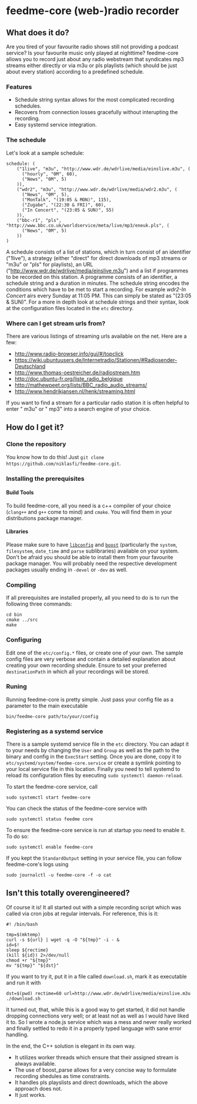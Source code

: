 # feedme-core (web-)radio recorder

## What does it do?

Are you tired of your favourite radio shows still not providing a podcast service? Is your favourite music only played at nighttime? feedme-core allows you to record just about any radio webstream that syndicates mp3 streams either directly or via m3u or pls playlists (which should be just about every station) according to a predefined schedule.

### Features

- Schedule string syntax allows for the most complicated recording schedules.
- Recovers from connection losses gracefully without interupting the recording.
- Easy systemd service integration.

### The schedule

Let's look at a sample schedule:

    schedule: (
        ("1live", "m3u", "http://www.wdr.de/wdrlive/media/einslive.m3u", (
          ("hourly", "0M", 60),
          ("News", "0M", 5)
        )),
        ("wdr2", "m3u", "http://www.wdr.de/wdrlive/media/wdr2.m3u", (
          ("News", "0M", 5),
          ("MonTalk", "(19:05 & MON)", 115),
          ("Zugabe", "(22:30 & FRI)", 60),
          ("In Concert", "(23:05 & SUN)", 55)
        )),
        ("bbc-r1", "pls", "http://www.bbc.co.uk/worldservice/meta/live/mp3/eneuk.pls", (
          ("News", "0M", 5)
        ))
    )

A schedule consists of a list of stations, which in turn consist of an identifier ("1live"), a strategy (either "direct" for direct downloads of mp3 streams or "m3u" or "pls" for playlists), an URL ("http://www.wdr.de/wdrlive/media/einslive.m3u") and a list if programmes to be recorded on this station. A programme consists of an identifier, a schedule string and a duration in minutes. The schedule string encodes the conditions which have to be met to start a recording. For example *wdr2-In Concert* airs every Sunday at 11:05 PM. This can simply be stated as "(23:05 & SUN)". For a more in depth look at schedule strings and their syntax, look at the configuration files located in the `etc` directory.

### Where can I get stream urls from?

There are various listings of streaming urls available on the net. Here are a few:

- http://www.radio-browser.info/gui/#/topclick
- https://wiki.ubuntuusers.de/Internetradio/Stationen/#Radiosender-Deutschland
- http://www.thomas-oestreicher.de/radiostream.htm
- http://doc.ubuntu-fr.org/liste_radio_belgique
- http://mathewpeet.org/lists/BBC_radio_audio_streams/
- http://www.hendrikjansen.nl/henk/streaming.html

If you want to find a stream for a particular radio station it is often helpful to enter "<station-name> m3u" or "<station-name> mp3" into a search engine of your choice.

## How do I get it?

### Clone the repository

You know how to do this! Just `git clone https://github.com/niklasfi/feedme-core.git`.

### Installing the prerequisites

#### Build Tools

To build feedme-core, all you need is a c++ compiler of your choice (`clang++` and `g++` come to mind) and `cmake`. You will find them in your distributions package manager.

#### Libraries

Please make sure to have [`libconfig`](http://www.hyperrealm.com/libconfig/) and [`boost`](www.boost.org) (particularly the `system`, `filesystem`, `date_time` and `parse` sublibraries) available on your system. Don't be afraid you should be able to install them from your favourite package manager. You will probably need the respective development packages usually ending in `-devel` or `-dev` as well.

### Compiling

If all prerequisites are installed properly, all you need to do is to run the following three commands:

    cd bin
    cmake ../src
    make

### Configuring

Edit one of the `etc/config.*` files, or create one of your own. The sample config files are very verbose and contain a detailed explanation about creating your own recording shedule. Ensure to set your preferred `destinationPath` in which all your recordings will be stored.

### Runing

Running feedme-core is pretty simple. Just pass your config file as a parameter to the main executable

    bin/feedme-core path/to/your/config

### Registering as a systemd service

There is a sample systemd service file in the `etc` directory. You can adapt it to your needs by changing the `User` and `Group` as well as the path to the binary and config in the `ExecStart` setting. Once you are done, copy it to `etc/systemd/system/feedme-core.service` or create a symlink pointing to your local service file in this location. Finally you need to tell systemd to reload its configuration files by executing `sudo systemctl daemon-reload`.

To start the feedme-core service, call

    sudo systemctl start feedme-core

You can check the status of the feedme-core service with

    sudo systemctl status feedme core

To ensure the feedme-core service is run at startup you need to enable it. To do so:

    sudo systemctl enable feedme-core

If you kept the `StandardOutput` setting in your service file, you can follow feedme-core's logs using

    sudo journalctl -u feedme-core -f -o cat

## Isn't this totally overengineered?

Of course it is! It all started out with a simple recording script which was called via cron jobs at regular intervals. For reference, this is it:

    #! /bin/bash

    tmp=$(mktemp)
    curl -s ${url} | wget -q -O "${tmp}" -i - &
    id=$!
    sleep ${rectime}
    (kill ${id}) 2>/dev/null
    chmod +r "${tmp}"
    mv "${tmp}" "${dst}"

If you want to try it, put it in a file called `download.sh`, mark it as executable and run it with

    dst=$(pwd) rectime=60 url=http://www.wdr.de/wdrlive/media/einslive.m3u ./download.sh

It turned out, that, while this is a good way to get started, it did not handle dropping connections very well; or at least not as well as I would have liked it to. So I wrote a node.js service which was a mess and never really worked and finally settled to redo it in a properly typed language with sane error handling.

In the end, the C++ solution is elegant in its own way.
- It utilizes worker threads which ensure that their assigned stream is always available.
- The use of boost_parse allows for a very concise way to formulate recording shedules as time constraints.
- It handles pls playslists and direct downloads, which the above approach does not.
- It just works.
